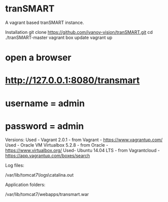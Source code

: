 # tranSMART
A vagrant based tranSMART instance.

Installation
git clone https://github.com/ivanov-vision/tranSMART.git
cd ./tranSMART-master
vagrant box update
vagrant up

# open a browser
# http://127.0.0.1:8080/transmart
# username = admin
# password = admin


Versions:
Used - Vagrant 2.0.1 - from Vagrant - https://www.vagrantup.com/
Used - Oracle VM Virtualbox 5.2.8 - from Oracle - https://www.virtualbox.org/
Used- Ubuntu 14.04 LTS - from Vagrantcloud - https://app.vagrantup.com/boxes/search


Log files:

/var/lib/tomcat7\logs\catalina.out


Application folders:

/var/lib/tomcat7/webapps/transmart.war
